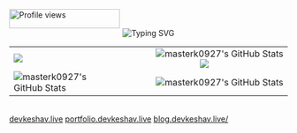 <img src="https://komarev.com/ghpvc/?username=KenanGain&color=blueviolet&style=flat-square&label=Profile+Views" alt="Profile views" width="200" height="35">
<div align="center">
<img src="https://readme-typing-svg.herokuapp.com?font=Fira+Code&pause=1000&color=9400D3&center=true&vCenter=true&width=435&lines=Yet+another+Engineer;Full-Stack+Developer;AI+Engineer;" alt="Typing SVG" />
</div>

<table width="100%">
  <tr>
    <td align="left" width="40%">
      <img align="center" src="https://leetcard.jacoblin.cool/masterK0927?ext=heatmap"/>
    </td>
    <td align="right" width="40%">
      <img src="https://github-readme-stats.vercel.app/api?username=masterk0927&theme=tokyonight&show_icons=true&hide_border=true&count_private=true" alt="masterk0927's GitHub Stats" />
      <div align="center">
      <img src="https://spotify-github-profile.kittinanx.com/api/view?uid=316oqinictr4hqluji3lyndt2uxu&cover_image=true&theme=novatorem&show_offline=false&background_color=121212&interchange=true&bar_color=53b14f&bar_color_cover=false">
      </div>
      </td>
  </tr>
  <tr>
    <td align="left" width="40%">
      <img src="https://github-readme-stats.vercel.app/api/top-langs/?username=masterk0927&theme=tokyonight&show_icons=true&hide_border=true&layout=compact" alt="masterk0927's GitHub Stats" />
    </td>
    <td align="right" width="60%">
      <img src="https://streak-stats.demolab.com?user=masterk0927&theme=tokyonight&hide_border=true" alt="masterk0927's GitHub Stats" />
      </td>
  </tr>
</table>
</div>
<br>
<a href="https://devkeshav.live/">devkeshav.live</a>
<a href="https://portfolio.devkeshav.live/">portfolio.devkeshav.live</a>
<a href="https://blog.devkeshav.live/">blog.devkeshav.live/</a>
